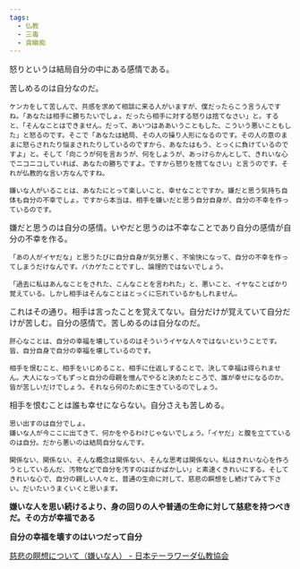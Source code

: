 ```yaml
---
tags:
  - 仏教
  - 三毒
  - 貪瞋痴
---
```


怒りというは結局自分の中にある感情である。

苦しめるのは自分なのだ。

```
ケンカをして苦しんで、共感を求めて相談に来る人がいますが、僕だったらこう言うんですね。「あなたは相手に勝ちたいでしょ。だったら相手に対する怒りは捨てなさい」と。すると、「そんなことはできません。だって、あいつはああいうこともした、こういう悪いこともした」と怒るのです。そこで「あなたは結局、その人の操り人形になるのです。その人の意のままに怒らされたり悩まされたりしているのですから、あなたはもう、とっくに負けているのですよ」と。そして「向こうが何を言おうが、何をしようが、あっけらかんとして、きれいな心でニコニコしていれば、あなたの勝ちですよ。ですから怒りを捨てなさい」と言うのです。それが仏教的な言い方なんですね。
```

```
嫌いな人がいることは、あなたにとって楽しいこと、幸せなことですか。嫌だと思う気持ち自体も自分の不幸でしょ。ですから本当は、相手を嫌いだと思う自分自身が、自分の不幸を作っているのです。
```

嫌だと思うのは自分の感情。いやだと思うのは不幸なことであり自分の感情が自分の不幸を作る。

```
「あの人がイヤだな」と思うたびに自分自身が気分悪く、不愉快になって、自分の不幸を作ってしまうだけなんです。バカゲたことですし、論理的ではないでしょう。
```

```
「過去に私はあんなことをされた、こんなことを言われた」と、悪いこと、イヤなことばかり覚えている。しかし相手はそんなことはとっくに忘れているかもしれません。
```

これはその通り。相手は言ったことを覚えてない。自分だけが覚えていて自分だけが苦しむ。自分の感情で。苦しめるのは自分なのだ。

```
肝心なことは、自分の幸福を壊しているのはそういうイヤな人々ではないということです。皆、自分自身で自分の幸福を壊しているのです。
```

```
相手を恨むこと、相手をいじめること、相手に仕返しすることで、決して幸福は得られません。大人になってもずっと自分の母親を憎んでやると決めたところで、誰が幸せになるのか。皆が苦しいだけでしょう。それなら何のために生きているのでしょう。
```

相手を恨むことは誰も幸せにならない。自分さえも苦しめる。

```
思い出すのは自分でしょ。  
嫌いな人が今ここに出てきて、何かをやるわけじゃないでしょう。「イヤだ」と腹を立てているのは自分。だから悪いのは結局自分なんです。
```

```
関係ない、関係ない、そんな概念は関係ない、そんな思考は関係ない。私はきれいな心を作ろうとしているんだ、汚物などで自分を汚すのはばかばかしい」と素速くきれいにする。そしてきれいな心で、自分の親しい人々と、普通の生命に対して、慈悲の瞑想をし続けてみて下さい。だいたいうまくいくと思います。
```

**嫌いな人を思い続けるより、身の回りの人や普通の生命に対して慈悲を持つべきだ。その方が幸福である**

**自分の幸福を壊すのはいつだって自分**


[慈悲の瞑想について（嫌いな人） - 日本テーラワーダ仏教協会](https://j-theravada.com/dhamma/q&a/gimon53/)